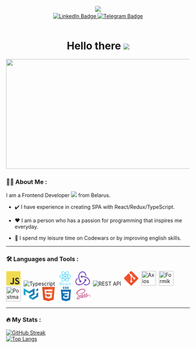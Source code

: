 <div id="header" align="center">
  <img src="https://media.giphy.com/media/M9gbBd9nbDrOTu1Mqx/giphy.gif" width="100"/>
</div>
<div id="badges" align="center">
   <a href="https://www.linkedin.com/in/kiryl-azaranka-a45b6b25a">
     <img src="https://img.shields.io/badge/LinkedIn-blue?style=for-the-badge&logo=linkedin&logoColor=white" alt="LinkedIn Badge"/>
    </a>
 <a href="https://t.me/raykar_jr">
  <img src="https://img.shields.io/badge/Telegram-2CA5E0?style=for-the-badge&logo=telegram&logoColor=white" alt="Telegram Badge"/>
  </a>
</div>
<div align="center">
<img src="https://komarev.com/ghpvc/?username=Raykar-jr&style=flat-square&color=blue" alt=""/>
</div>
<h1 align="center">
  Hello there
  <img src="https://media.giphy.com/media/hvRJCLFzcasrR4ia7z/giphy.gif" width="30px"/>
</h1>
<div align="center">
  <img src="https://media.giphy.com/media/dWesBcTLavkZuG35MI/giphy.gif" width="600" height="300"/>
</div>

### :man_technologist: About Me :
I am a Frontend Developer <img src="https://media.giphy.com/media/WUlplcMpOCEmTGBtBW/giphy.gif" width="30"> from Belarus.
- :heavy_check_mark: I have experience in creating SPA with React/Redux/TypeScript.

- :hearts: I am a person who has a passion for programming that inspires me everyday.

- :green_book: I spend my leisure time on Codewars or by improving english skills.

---

### :hammer_and_wrench: Languages and Tools :
<div>
  <img src="https://github.com/devicons/devicon/blob/master/icons/javascript/javascript-original.svg" title="JavaScript" alt="JavaScript" width="40" height="40"/>&nbsp;
  <img src="https://upload.wikimedia.org/wikipedia/commons/4/4c/Typescript_logo_2020.svg" title="Typescript"  alt="Typescript" width="40" height="40"/>&nbsp;
  <img src="https://github.com/devicons/devicon/blob/master/icons/react/react-original-wordmark.svg" title="React" alt="React" width="40" height="40"/>&nbsp;
  <img src="https://github.com/devicons/devicon/blob/master/icons/redux/redux-original.svg" title="Redux" alt="Redux " width="40" height="40"/>&nbsp;
  <img src="https://cdn-icons-png.flaticon.com/512/3231/3231329.png" title="REST API" alt="REST API" width="40" height="40"/>&nbsp;
  <img src="https://github.com/devicons/devicon/blob/master/icons/git/git-original.svg" title="Git" **alt="Git" width="40" height="40"/>&nbsp;
  <img src="https://yepcode.io/docs/img/integrations/icons/axios.svg" title="Axios" **alt="Axios" width="40" height="40"/>&nbsp;
  <img src="https://img.stackshare.io/service/8846/preview.png" title="Formik" **alt="Formik" width="40" height="40"/>&nbsp;
  <img src="https://www.svgrepo.com/show/354202/postman-icon.svg" title="Postman" **alt="Postman" width="40" height="40"/>&nbsp;
  <img src="https://github.com/devicons/devicon/blob/master/icons/materialui/materialui-original.svg" title="Material UI" alt="Material UI" width="40" height="40"/>&nbsp;
  <img src="https://github.com/devicons/devicon/blob/master/icons/html5/html5-original.svg" title="HTML5" alt="HTML" width="40" height="40"/>&nbsp;
  <img src="https://github.com/devicons/devicon/blob/master/icons/css3/css3-plain-wordmark.svg"  title="CSS3" alt="CSS" width="40" height="40"/>&nbsp;
  <img src="https://github.com/devicons/devicon/blob/master/icons/sass/sass-original.svg" title="SCSS" alt="SCSS" width="40" height="40"/>&nbsp;
</div>
  
---

### :fire: My Stats :
[![GitHub Streak](http://github-readme-streak-stats.herokuapp.com?user=Raykar-jr&theme=dark&background=000000)](https://git.io/streak-stats)
<br/>
[![Top Langs](https://github-readme-stats.vercel.app/api/top-langs/?username=Raykar-jr&layout=compact&theme=vision-friendly-dark)](https://github.com/anuraghazra/github-readme-stats)
<!--
**Raykar-jr/Raykar-jr** is a ✨ _special_ ✨ repository because its `README.md` (this file) appears on your GitHub profile.
### Hi there 👋
<img src="https://media.giphy.com/media/K7StRcr7hagJpXROmb/giphy.gif" width="100">
Here are some ideas to get you started:

- 🔭 I’m currently working on ...
- 🌱 I’m currently learning ...
- 👯 I’m looking to collaborate on ...
- 🤔 I’m looking for help with ...
- 💬 Ask me about ...
- 📫 How to reach me: ...
- 😄 Pronouns: ...
- ⚡ Fun fact: ...
-->

